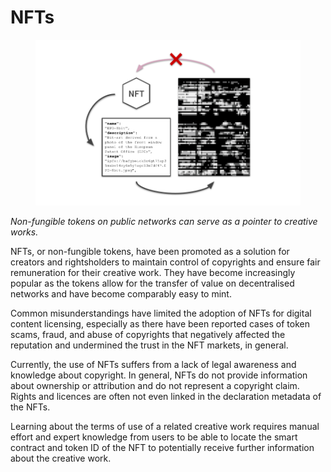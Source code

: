 # NFTs

<figure><img src="../../.gitbook/assets/NFT.png" alt=""><figcaption></figcaption></figure>

_Non-fungible tokens on public networks can serve as a pointer to creative works._

NFTs, or non-fungible tokens, have been promoted as a solution for creators and rightsholders to maintain control of copyrights and ensure fair remuneration for their creative work. They have become increasingly popular as the tokens allow for the transfer of value on decentralised networks and have become comparably easy to mint.

Common misunderstandings have limited the adoption of NFTs for digital content licensing, especially as there have been reported cases of token scams, fraud, and abuse of copyrights that negatively affected the reputation and undermined the trust in the NFT markets, in general.

Currently, the use of NFTs suffers from a lack of legal awareness and knowledge about copyright. In general, NFTs do not provide information about ownership or attribution and do not represent a copyright claim. Rights and licences are often not even linked in the declaration metadata of the NFTs.

Learning about the terms of use of a related creative work requires manual effort and expert knowledge from users to be able to locate the smart contract and token ID of the NFT to potentially receive further information about the creative work.
